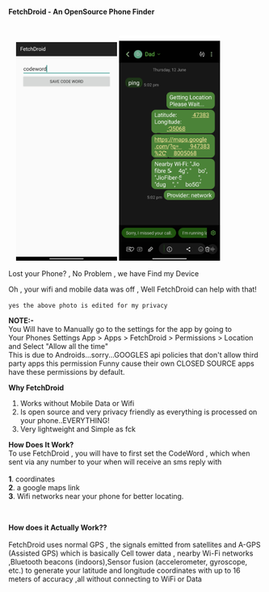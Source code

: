 **FetchDroid  -  An OpenSource Phone Finder**
#
<p align="center" style="margin-right:70px;">
  <img src="https://raw.githubusercontent.com/shad0wrider/FetchDroid/refs/heads/main/assets/homepage.png" width="200"/>
  <img src="https://raw.githubusercontent.com/shad0wrider/FetchDroid/refs/heads/main/assets/CleanFetchDroid.png" width="200"/>
</p>
Lost your Phone? , No Problem , we have Find my Device

Oh , your wifi and mobile data was off , Well FetchDroid can help with that!

`yes the above photo is edited for my privacy`

**NOTE:-** 
<br>
 You Will have to Manually go to the settings for the app by going to
 <br>
 Your Phones Settings App > Apps > FetchDroid > Permissions > Location and Select "Allow all the time"
 <br>
 This is due to Androids...sorry...GOOGLES api policies that don't allow third party apps this permission
 Funny cause their own CLOSED SOURCE apps have these permissions by default.


**Why FetchDroid**
1. Works without Mobile Data or Wifi
2. Is open source and very privacy friendly as everything is processed on your phone..EVERYTHING!
3. Very lightweight and Simple as fck

**How Does It Work?**
<br>
To use FetchDroid , you will have to first set the CodeWord , 
which when sent via any number to your when
will receive an sms reply with
<br> <br>
  **1**. coordinates
<br>
  **2**. a google maps link
<br>
  **3**. Wifi networks near your phone for better locating.

<br>

**How does it Actually Work??**
<br><br>
FetchDroid uses normal GPS , the signals emitted from satellites and
A-GPS (Assisted GPS) which is basically Cell tower data , nearby Wi-Fi networks ,Bluetooth beacons (indoors),Sensor fusion (accelerometer, gyroscope, etc.)
to generate your latitude and longitude coordinates with up to 16 meters of accuracy ,all without connecting to WiFi or Data 



